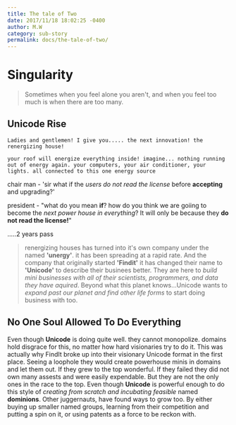 ```yaml
---
title: The tale of Two
date: 2017/11/18 18:02:25 -0400
author: M.W
category: sub-story
permalink: docs/the-tale-of-two/
---
```

# Singularity

> Sometimes when you feel alone you aren't, and when you feel too much is when there are too many.

## Unicode Rise

`Ladies and gentlemen! I give you..... the next innovation! the renergizing house!`

`your roof will energize everything inside! imagine... nothing running out of energy again. your computers, your air conditioner, your lights. all connected to this one energy source`

chair man - 'sir what if the _users do not read the license_ before **accepting** and upgrading?'

president - "what do you mean **if**? how do you think we are goiing to become the _next power house in everything_? It will only be because they **do not read the license!**"

.....2 years pass

> renergizing houses has turned into it's own company under the named **'unergy'**. it has been spreading at a rapid rate. And the company that originally started **'Findit'** it has changed their name to **'Unicode'** to describe their businees better. They are here to _build mini businesses with all of their scientists, programmers, and data they have aquired_. Beyond what this planet knows...Unicode wants to _expand past our planet and find other life forms_ to start doing business with too.

## No One Soul Allowed To Do Everything

Even though **Unicode** is doing quite well. they cannot monopolize. domains hold disgrace for this, no matter how hard visionaries try to do it. This was actually why FindIt broke up into their visionary Unicode format in the first place. Seeing a loophole they would create powerhouse minis in domains and let them out. If they grew to the top wonderful. If they failed they did not own many assests and were easily expendable. But they are not the only ones in the race to the top. Even though **Unicode** is powerful enough to do this style of _creating from scratch and incubating feasible_ named **dominions**. Other juggernauts, have found ways to grow too. By either buying up smaller named groups, learning from their competition and putting a spin on it, or using patents as a force to be reckon with.
 

   
